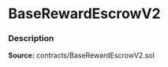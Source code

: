 # BaseRewardEscrowV2

### Description <a id="description"></a>

**Source:** contracts/BaseRewardEscrowV2.sol

